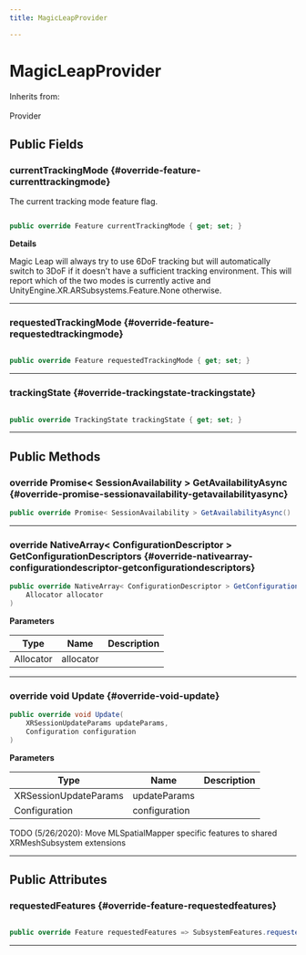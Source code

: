 ```yaml
---
title: MagicLeapProvider

---
```


# MagicLeapProvider







Inherits from: <br></br>Provider




## Public Fields

### currentTrackingMode {#override-feature-currenttrackingmode}

The current tracking mode feature flag. 

```csharp

public override Feature currentTrackingMode { get; set; }

```


**Details**

Magic Leap will always try to use 6DoF tracking but will automatically switch to 3DoF if it doesn't have a sufficient tracking environment. This will report which of the two modes is currently active and  UnityEngine.XR.ARSubsystems.Feature.None  otherwise. 





-----------

### requestedTrackingMode {#override-feature-requestedtrackingmode}

```csharp

public override Feature requestedTrackingMode { get; set; }

```






-----------

### trackingState {#override-trackingstate-trackingstate}

```csharp

public override TrackingState trackingState { get; set; }

```






-----------

## Public Methods

### override Promise&lt; SessionAvailability &gt; GetAvailabilityAsync {#override-promise-sessionavailability-getavailabilityasync}

```csharp
public override Promise< SessionAvailability > GetAvailabilityAsync()
```






-----------

### override NativeArray&lt; ConfigurationDescriptor &gt; GetConfigurationDescriptors {#override-nativearray-configurationdescriptor-getconfigurationdescriptors}

```csharp
public override NativeArray< ConfigurationDescriptor > GetConfigurationDescriptors(
    Allocator allocator
)
```


**Parameters**

| Type | Name  | Description  | 
|--|--|--|
| Allocator |allocator||






-----------

### override void Update {#override-void-update}

```csharp
public override void Update(
    XRSessionUpdateParams updateParams,
    Configuration configuration
)
```


**Parameters**

| Type | Name  | Description  | 
|--|--|--|
| XRSessionUpdateParams |updateParams||
| Configuration |configuration||




TODO (5/26/2020): Move MLSpatialMapper specific features to shared XRMeshSubsystem extensions 



-----------

## Public Attributes

### requestedFeatures {#override-feature-requestedfeatures}

```csharp

public override Feature requestedFeatures => SubsystemFeatures.requestedFeatures;

```






-----------

